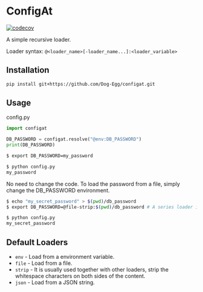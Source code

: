 # ConfigAt

[![codecov](https://codecov.io/gh/Dog-Egg/configat/graph/badge.svg?token=GmvbsZ2dBW)](https://codecov.io/gh/Dog-Egg/configat)

A simple recursive loader.

Loader syntax: `@<loader_name>[-loader_name...]:<loader_variable>`

## Installation

```sh
pip install git+https://github.com/Dog-Egg/configat.git
```

## Usage

config.py

```python
import configat 

DB_PASSWORD = configat.resolve("@env:DB_PASSWORD")
print(DB_PASSWORD)
```

```sh
$ export DB_PASSWORD=my_password

$ python config.py
my_password
```

No need to change the code. To load the password from a file, simply change the DB_PASSWORD environment.

```sh
$ echo "my_secret_password" > $(pwd)/db_password
$ export DB_PASSWORD=@file-strip:$(pwd)/db_password # A series loader is used here

$ python config.py
my_secret_password
```

## Default Loaders

* `env` - Load from a environment variable.
* `file` - Load from a file.
* `strip` - It is usually used together with other loaders, strip the whitespace characters on both sides of the content.
* `json` - Load from a JSON string.